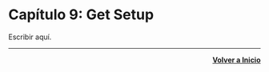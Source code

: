 # Capítulo 9: Get Setup
Escribir aquí.

---
<div align="right">

[**Volver a Inicio**](https://github.com/enriqueabsurdum/golang)
</div>  